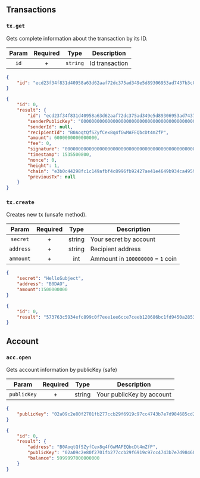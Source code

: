 ## Transactions
### `tx.get`
Gets complete information about the transaction by its ID.

| Param      | Required | Type |Description |
|:----------:|:----------:|:----------:|-------------|
|`id`|+|`string`|Id transaction|

```json
{
	"id": "ecd23f34f831d40958a63d62aaf72dc375ad349e5d89306953ad7437b3c05c61"
}
```
```json
{
	"id": 0,
	"result": {
		"id": "ecd23f34f831d40958a63d62aaf72dc375ad349e5d89306953ad7437b3c05c61",
		"senderPublicKey": "0000000000000000000000000000000000000000000000000000000000000000",
		"senderId": null,
		"recipientId": "B0AoqtQfSZyfCex8q4fGwMAFEQbcDt4mZfP",
		"amount": 6000000000000000,
		"fee": 0,
		"signature": "0000000000000000000000000000000000000000000000000000000000000000",
		"timestamp": 1535500800,
		"nonce": 0,
		"height": 1,
		"chain": "e3b0c44298fc1c149afbf4c8996fb92427ae41e4649b934ca495991b7852b855",
		"previousTx": null
	}
}
```
### `tx.create`
Creates new tx (unsafe method).

| Param      | Required | Type |Description |
|:----------:|:----------:|:----------:|-------------|
|`secret`|+|string|Your secret by account|
|`address`|+|string|Recipient address|
|`ammount`|+|int|Ammount in `100000000` = `1` coin|

```json
{
	"secret": "HelloSubject",
	"address": "B0DAO",
	"amount":1500000000
}
```
```json
{
	"id": 0,
	"result": "573763c5934efc899c0f7eee1ee6cce7ceeb120686bc1fd9450a2853ce5c6fb9"
}
```

## Account
### `acc.open`
Gets account information by publicKey (safe)

| Param      | Required | Type |Description |
|:----------:|:----------:|:----------:|-------------|
|`publicKey`|+|string|Your publicKey by account|

```json
{
	"publicKey": "02a09c2e80f2701fb277ccb29f6919c97cc4743b7e7d984685cd2e31769f1871"
}
```
```json
{
	"id": 0,
	"result": {
		"address": "B0AoqtQfSZyfCex8q4fGwMAFEQbcDt4mZfP",
		"publicKey": "02a09c2e80f2701fb277ccb29f6919c97cc4743b7e7d984685cd2e31769f1871",
		"balance": 5999997000000000
	}
}
```
